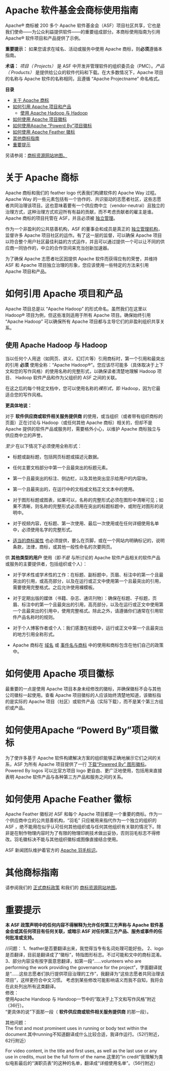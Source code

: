 # Apache 软件基金会商标使用指南
Apache® 商标被 200 多个 Apache 软件基金会（ASF）项目社区共享，它也是我们使命——为公众利益提供软件——的重要组成部分。本商标使用指南为引用 Apache® 软件项目和产品提供了示例。

**重要提示：** 如果您请求在域名、活动或服务中使用 Apache 商标，则**必须**遵循本指南。

**术语：** *项目（ Projects）* 是 ASF 中开发并管理软件的组织委员会（PMC）。*产品（ Products）* 是提供给公众的软件代码和下载。在大多数情况下，Apache 项目的名称与 Apache 软件的名称相同，且遵循 “Apache Projectname” 命名格式。

**目录**


- [关于 Apache 商标](#关于-apache-商标)
- [如何引用 Apache 项目和产品](#如何引用-apache-项目和产品)
  - [使用 Apache Hadoop 与 Hadoop](#使用-apache-hadoop-与-hadoop)
- [如何使用 Apache 项目徽标](#如何使用-apache-项目徽标)
- [如何使用Apache “Powerd By”项目徽标](#如何使用Apache-“Powerd-By”项目徽标)
- [如何使用 Apache Feather 徽标](#如何使用-apache-feather-徽标)
- [其他商标指南](#其他商标指南)
- [重要提示](#重要提示)

另请参阅：[商标资源网站地图。](http://www.apache.org/foundation/marks/resources)

# 关于 Apache 商标

Apache 商标和我们的 feather logo 代表我们构建软件的 Apache Way 过程。Apache Way 的一些元素包括有一个协作的、共识驱动的志愿者社区，这些志愿者共同治理该项目。这也意味着要有一个供应商中立（vendor-neutral）且独立的治理方式，这种治理方式欢迎所有有益的贡献，而不考虑贡献者的雇主是谁。Apache 商标的项目托管在 ASF，并且必须被 [独立管理](http://community.apache.org/projectIndependence)。

作为一个非盈利的公共慈善机构，ASF 的董事会和成员是真正的 [独立管理机构](http://www.apache.org/foundation/governance/)，监督许多 Apache 项目社区的运作。有了这一层的监督，可以确保 Apache 项目以符合整个用户社区最佳利益的方式运作，并且可以通过提供一个可以让不同的供应商一同协作的，中立的合作空间来充当创新加速器。

为了确保 Apache 志愿者社区因提供 Apache 软件而获得应有的荣誉，并维持 ASF 和 Apache 项目独立治理的形象，您应该使用一些特定的方法来引用 Apache 项目和产品。

# 如何引用 Apache 项目和产品

Apache 项目总是以 “Apache Hadoop” 的形式命名。虽然我们在这里以 Hadoop® 项目为例，但这些准则适用于所有 Apache 项目。确保始终引用 “Apache Hadoop” 可以确保所有 Apache 项目都与主导它们的非盈利组织共享关系。

## 使用 Apache Hadoop 与 Hadoop

当以任何个人用途（如网页、讲义、幻灯片等）引用商标时，第一个引用和最突出的引用 **必须** 使用全称：“Apache Hadoop®”。您应该尽可能多（具体取决于上下文和您的写作风格）的使用名称的完整形式，以确保读者清楚地理解 Hadoop 项目、 Hadoop 软件产品和作为父组织的 ASF 之间的关联。

在这之后的每个特定文档中，您可以使用名称的*裸形式*，即 Hadoop，因为它最适合您的写作风格。

**更具体地说：**

对于 **软件供应商或软件相关服务提供商** 的使用，或当组织（或者带有组织商标的页面）正在讨论与 Hadoop（或任何其他 Apache 商标）相关的，但却不是 Apache 提供的软件产品或服务时，需要格外小心，以维护 Apache 商标独立与供应商中立的声誉。

*至少* 在以下情况下必须使用全称形式：

- 标题或副标题，包括网页标题或描述元数据。

- 任何主要文档部分中第一个且最突出的标题元素。

- 第一个且最突出的标注、侧边栏，以及其他突出显示给用户的内容块。

- 第一个且最突出的，在运行中的文档或文档正文文本中的使用。

- 对于图形标题或图表，如果可以，名称的完整形式必须在图形中清晰可见；如果不清晰，则名称的完整形式必须用在突出的标题标题中，或附在对图形的说明中。

- 对于视频内容，在标题、第一次使用、最后一次使用或在任何详细使用名单中，必须使用名字的完整形式。

- [适当的商标属性](http://www.apache.org/foundation/marks/faq/#attribution) 也必须提供，要么在页脚，或在一个网站内明确标记的，说明条款，法律，商标，或其他一般性命名的次要网页。

供 **其他类型的用户** 使用（即*不是* 与所讨论的 Apache 软件产品相关的软件产品或服务的主要提供者，包括组织或个人）：

- 对于学术性或学术性的工作：在标题、副标题中，页眉、标注中的第一个且最突出的引用，或高亮部分，以及在运行或正文中使用第一个且最突出的引用，需要使用完整格式。之后允许使用裸模板。

- 对于定期出版的媒体（书籍、杂志、通讯刊物）：确保在标题、子标题，页眉、标注中的第一个且最突出的引用，高亮部分，以及在运行或正文中使用第一个且最突出的引用中，使用完整格式。除此之外，请遵循你们通常在引用软件产品名称时的规则。

- 对于个人博客作者或个人：我们感激在标题中，运行或正文中第一个且最突出的地方引用全称形式。

- Apache 商标在 [域名](http://www.apache.org/foundation/marks/domains) 或 [事件名与商标](http://www.apache.org/foundation/marks/events) 中的使用和商标包含在他们自己的政策中。

# 如何使用 Apache 项目徽标

最重要的一点是使用 Apache 项目本身未经修改的徽标，并确保徽标不会与其他公司徽标一起使用。查看 Apache 项目徽标的人应该始终清楚地知道，该徽标指的是实际的 Apache 项目（社区）或软件产品（实际下载），而不是某个第三方组织或产品。

# 如何使用Apache “Powerd By”项目徽标

为了使许多基于 Apache 软件构建解决方案的组织能够正确地展示它们之间的关系，ASF 为所有 Apache 项目提供了一行 [下载“Powered By” 图形徽标](http://www.apache.org/foundation/press/kit/#poweredby)。Powered By logos 可以比官方项目 logo 更自由、更广泛地使用，包括用来直接表明 Apache 软件产品与各种第三方产品和服务之间的关系。

# 如何使用 Apache Feather 徽标

Apache Feather 徽标对 ASF 和每个 Apache 项目都是一个重要的商标。作为一个供应商中立的公共慈善机构，“羽毛” 只应被用来指代作为一个独立的组织的 ASF ，绝不能用在似乎认可任何其他组织或与任何其他组织有关联的情况下。除非是在制作物理内容时为了有限的物理印刷技术做出妥协，否则羽毛标志不得修改。羽毛徽标决不能与其他组织徽标或图像直接结合使用。

ASF 新闻团队维护着官方的 [Apache 羽毛标识](http://www.apache.org/foundation/press/kit/#policy)。

# 其他商标指南

请参阅我们的 [正式商标政策](http://www.apache.org/foundation/marks/) 和我们的 [商标资源网站地图](http://www.apache.org/foundation/marks/resources)。

# 重要提示

**本 ASF 政策声明中的任何内容不得解释为允许任何第三方声称与 Apache 软件基金会或其任何项目有任何关联，或暗示 ASF 对任何第三方产品、服务或事件的任何批准或支持。**


//问题：
1、feather是否要翻译出来，我觉得当专有名词处理可能好些。
2、logo是否翻译，目前是翻译成了“徽标”，特指图形标志。不过可能和文中的商标混淆。
3、部分内容没有按字面意思翻译，如第一段“……volunteers who are performing the work providing the governance for the project”，字面翻译就是“……这些志愿者们执行提供项目治理的工作”，我翻译为“这些志愿者共同治理该项目”，这样更符合中文习惯。
考虑到某些修改可能影响语义而我不自知，我将会在此处列出所有这类翻译。  
修改：  
使用Apache Handoop 与 Handoop一节中的“取决于上下文和写作风格”附近（36行）。  
“更具体的说”下面那一段（ **软件供应商或软件相关服务提供商** 的那一段）。  

其他问题：  
The first and most prominent uses in running or body text within the document.其中running不知道翻译成什么比较合适，我译作运行。（52行附近，62行附近）

For video content, in the title and first uses, as well as the last use or any use in credits, must be the full form of the name.这里的“in credit”我理解为类似电影最后的“演职员表”的这种的名单，翻译成“详细使用名单”。（56行附近）